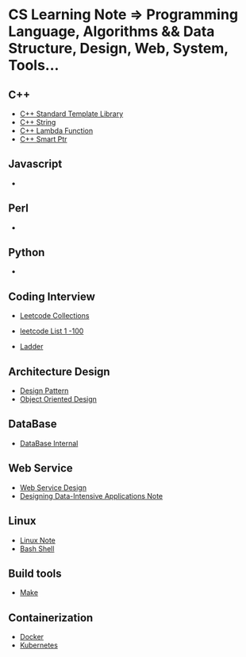 # CS Learning Note => Programming Language, Algorithms && Data Structure, Design, Web, System, Tools...

## C++

- [C++ Standard Template Library](https://github.com/rong118/cs_note_101/blob/master/c++/c++_stl.md)
- [C++ String](https://github.com/rong118/cs_note_101/blob/master/c++/c++_string.md)
- [C++ Lambda Function](https://github.com/rong118/cs_note_101/blob/master/c++/c++_lambda_sort.md)
- [C++ Smart Ptr]()

## Javascript

- []()

## Perl

- []()

## Python

- []()

## Coding Interview

- [Leetcode Collections](https://github.com/rong118/cs_note_101/blob/master/algorithms/leetcode.md)
- [leetcode List 1 -100](https://github.com/rong118/cs_note_101/blob/master/algorithms/leetcode_list.md)

- [Ladder](https://github.com/rong118/cs_note_101/blob/master/algorithms/ladder.md)

## Architecture Design

- [Design Pattern]()
- [Object Oriented Design]()

## DataBase

- [DataBase Internal]()

## Web Service

- [Web Service Design](https://github.com/rong118/cs_note_101/blob/master/web_service/web_service_design.md)
- [Designing Data-Intensive Applications Note](https://github.com/rong118/cs_note_101/blob/master/design_data_app_note/design_data_app_note.md)

## Linux

- [Linux Note](https://github.com/rong118/cs_note_101/blob/master/linux/linux.md)
- [Bash Shell](https://github.com/rong118/cs_note_101/blob/master/linux/bash.md)

## Build tools

- [Make](https://github.com/rong118/cs_note_101/blob/master/build/make.md)

## Containerization

- [Docker]()
- [Kubernetes]()
